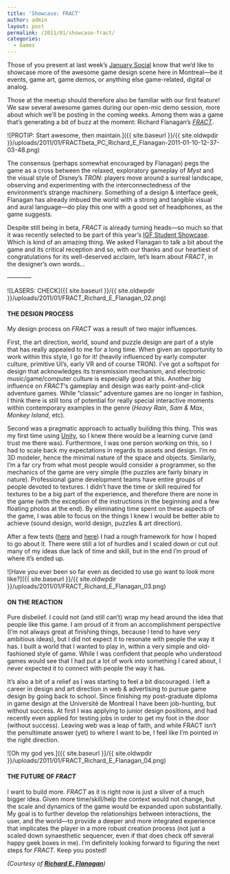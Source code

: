 ```yaml
---
title: 'Showcase: FRACT'
author: admin
layout: post
permalink: /2011/01/showcase-fract/
categories:
  - Games
---
```

Those of you present at last week&#8217;s [January Social](http://www.montrealindies.com/?p=127) know that we&#8217;d like to showcase more of the awesome game design scene here in Montreal&#8212;be it events, game art, game demos, or anything else game-related, digital or analog.

Those at the meetup should therefore also be familiar with our first feature! We saw several awesome games during our open-mic demo session, more about which we&#8217;ll be posting in the coming weeks. Among them was a game that&#8217;s generating a bit of buzz at the moment: Richard Flanagan&#8217;s *[FRACT](http://richardeflanagan.com/#17-fract-adventure-game-design)*.

![PROTIP: Start awesome, then maintain.]({{ site.baseurl }}/{{ site.oldwpdir }}/uploads/2011/01/FRACTbeta_PC_Richard_E_Flanagan-2011-01-10-12-37-03-48.png)

The consensus (perhaps somewhat encouraged by Flanagan) pegs the game as a cross between the relaxed, exploratory gameplay of *Myst* and the visual style of Disney&#8217;s *TRON*: players move around a surreal landscape, observing and experimenting with the interconnectedness of the environment&#8217;s strange machinery. Something of a design & interface geek, Flanagan has already imbued the world with a strong and tangible visual and aural language&#8212;do play this one with a good set of headphones, as the game suggests.

Despite still being in beta, *FRACT* is already turning heads&#8212;so much so that it was recently selected to be part of this year&#8217;s [IGF Student Showcase](http://www.gdconf.com/news/independent_games_festival/2011_independent_games_festiva_7.html). Which is kind of an amazing thing. We asked Flanagan to talk a bit about the game and its critical reception and so, with our thanks and our heartiest of congratulations for its well-deserved acclaim, let&#8217;s learn about *FRACT*, in the designer&#8217;s own words&#8230;

<!--more-->

&#8212;&#8212;&#8212;&#8212;

![LASERS: CHECK]({{ site.baseurl }}/{{ site.oldwpdir }}/uploads/2011/01/FRACT_Richard_E_Flanagan_02.png)

#### THE DESIGN PROCESS

My design process on *FRACT* was a result of two major influences.

First, the art direction, world, sound and puzzle design are part of a style that has really appealed to me for a long time. When given an opportunity to work within this style, I go for it! (heavily influenced by early computer culture, primitive UI&#8217;s, early VR and of course TRON). I&#8217;ve got a softspot for design that acknowledges its transmission mechanism, and electronic music/game/computer culture is especially good at this. Another big influence on *FRACT*&#8216;s gameplay and design was early point-and-click adventure games. While &#8220;classic&#8221; adventure games are no longer in fashion, I think there is still tons of potential for really special interactive moments within contemporary examples in the genre (*Heavy Rain*, *Sam & Max*, *Monkey Island*, etc).

Second was a pragmatic approach to actually building this thing. This was my first time using [Unity](http://www.unity3d.com), so I knew there would be a learning curve (and trust me there was). Furthermore, I was one person working on this, so I had to scale back my expectations in regards to assets and design. I&#8217;m no 3D modeler, hence the minimal nature of the space and objects. Similarly, I&#8217;m a far cry from what most people would consider a programmer, so the mechanics of the game are very simple (the puzzles are fairly binary in nature). Professional game development teams have entire groups of people devoted to textures. I didn&#8217;t have the time or skill required for textures to be a big part of the experience, and therefore there are none in the game (with the exception of the instructions in the beginning and a few floating photos at the end). By eliminating time spent on these aspects of the game, I was able to focus on the things I knew I would be better able to achieve (sound design, world design, puzzles & art direction).

After a few tests ([here][1] and [here](http://www.vimeo.com/12700368)) I had a rough framework for how I hoped to go about it. There were still a lot of hurdles and I scaled down or cut out many of my ideas due lack of time and skill, but in the end I&#8217;m proud of where it&#8217;s ended up.

![Have you ever been so far even as decided to use go want to look more like?]({{ site.baseurl }}/{{ site.oldwpdir }}/uploads/2011/01/FRACT_Richard_E_Flanagan_03.png)

#### ON THE REACTION

Pure disbelief. I could not (and still can&#8217;t) wrap my head around the idea that people like this game. I am proud of it from an accomplishment perspective (I&#8217;m not always great at finishing things, because I tend to have very ambitious ideas), but I did not expect it to resonate with people the way it has. I built a world that I wanted to play in, within a very simple and old-fashioned style of game. While I was confident that people who understood games would see that I had put a lot of work into something I cared about, I never expected it to connect with people the way it has.

It&#8217;s also a bit of a relief as I was starting to feel a bit discouraged. I left a career in design and art direction in web & advertising to pursue game design by going back to school. Since finishing my post-graduate diploma in game design at the Université de Montreal I have been job-hunting, but without success. At first I was applying to junior design positions, and had recently even applied for testing jobs in order to get my foot in the door (without success). Leaving web was a leap of faith, and while FRACT isn&#8217;t the penultimate answer (yet) to where I want to be, I feel like I&#8217;m pointed in the right direction.

![Oh my god yes.]({{ site.baseurl }}/{{ site.oldwpdir }}/uploads/2011/01/FRACT_Richard_E_Flanagan_04.png)

#### THE FUTURE OF *FRACT*

I want to build more. *FRACT* as it is right now is just a sliver of a much bigger idea. Given more time/skill/help the context would not change, but the scale and dynamics of the game would be expanded upon substantially. My goal is to further develop the relationships between interactions, the user, and the world&#8212;to provide a deeper and more integrated experience that implicates the player in a more robust creation process (not just a scaled down synaesthetic sequencer, even if that does check off several happy geek boxes in me). I&#8217;m definitely looking forward to figuring the next steps for *FRACT*. Keep you posted!

*(Courtesy of **[Richard E. Flanagan](http://richardeflanagan.com/)**)*

 [1]: http://www.vimeo.com/11886220